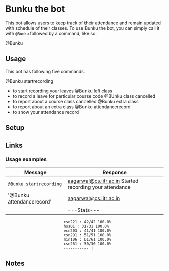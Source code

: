# Bunku the bot

This bot allows users to keep track of their attendance and remain updated with schedule of their classes.
To use
Bunku the bot, you can simply call it with `@Bunku` followed by a command,
like so:

@Bunku <command>


## Usage

This bot has following five commands.

 @Bunku startrecording 
 - to start recording your leaves
@Bunku left <course-code> class 
 - to record a leave for particular course code
@BUnku <course-code> class cancelled
 - to report about a course class cancelled
@Bunku extra class <course-code> 
 - to report about an extra class
@Bunku attendancerecord 
 - to show your attendance record

## Setup

## Links

### Usage examples

| Message | Response |
| ------- | ------ |
| `@Bunku startrecording` | aagarwal@cs.iitr.ac.in Started recording your attendance |
| '@Bunku attendancerecord' |aagarwal@cs.iitr.ac.in 
|                           |  ---Stats---
                              csn221 : 42/42 100.0%
                              hss01 : 31/31 100.0%
                              ecn203 : 41/41 100.0%
                              csn291 : 51/51 100.0%
                              min106 : 61/61 100.0%
                              csn261 : 30/30 100.0%
                              ----------- |

## Notes

